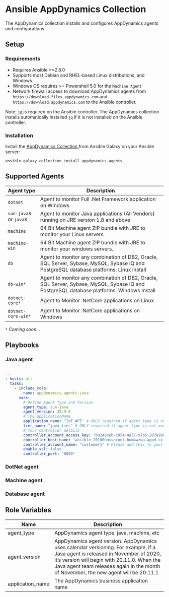 # Ansible AppDynamics Collection

The AppDynamics collection installs and configures AppDynamics agents and configurations.

## Setup

### Requirements

- Requires Ansible >=2.8.0
- Supports most Debian and RHEL-based Linux distributions, and Windows.
- Windows OS requires >= Powershell 5.0 for the `Machine Agent`
- Network firewall access to download AppDynamics agents from `https://download-files.appdynamics.com` and `https://download.appdynamics.com` to the Ansible controller.  

Note:  <a href="https://stedolan.github.io/jq/"> `jq` </a> is required on the Ansible controller. The AppDynamics collection installs automatically installed `jq` if it is not installed on the Ansible controller.

### Installation

Install the <a href="https://galaxy.ansible.com/appdynamics"> AppDynamics Collection </a> from Ansible Galaxy on your Ansible server:

```shell
ansible-galaxy collection install appdynamics.agents
```

## Supported Agents

| Agent type | Description |
|--|--|
|`dotnet` | Agent to monitor Full .Net Framework application on Windows |
|`sun-java8`   or     `java8`   | Agent to monitor Java applications (All Vendors) running on JRE version 1.8 and above |
|`machine` | 64 Bit Machine agent ZIP bundle with JRE to monitor your Linux servers |
|`machine-win` | 64 Bit Machine agent ZIP bundle with JRE to monitor your windows servers. |
|`db` | Agent to monitor any combination of DB2, Oracle, SQL Server, Sybase, MySQL, Sybase IQ and PostgreSQL database platforms. Linux install |
|`db-win*` | Agent to monitor any combination of DB2, Oracle, SQL Server, Sybase, MySQL, Sybase IQ and PostgreSQL database platforms. Windows Install|
|`dotnet-core*` | Agent to Monitor .NetCore applications on Linux|
|`dotnet-core-win*` | Agent to Monitor .NetCore applications on Windows |

<i> `*`  Coming soon...</i>

## Playbooks

### Java agent

```yml

---
- hosts: all
  tasks:
    - include_role:
        name: appdynamics.agents.java
      vars:
        # Define Agent Type and Version 
        agent_type: sun-java
        agent_version: 20.9.0
        # The applicationName
        application_name: "IoT_API" # ONLY required if agent type is not machine or db
        tier_name: "java_tier" # ONLY required if agent type is not machine or db
        # Your controller details 
        controller_account_access_key: "b0248ceb-c954-4a37-97b5-207e90418cb4" # Please add this to your Vault 
        controller_host_name: "ansible-20100nosshcont-bum4wzwa.appd-cx.com" # Your AppDynamics controller 
        controller_account_name: "customer1" # Please add this to your Vault 
        enable_ssl: false
        controller_port: "8090"

```

### DotNet agent

### Machine agent

### Database agent

## Role Variables

| Name  | Description |
|--|--|
|agent_type   | AppDynamics agent type.  java, machine, etc  |
|agent_version   | AppDynamics agent version. AppDynamics uses calendar versioning. For example, if a Java agent is released in November of 2020, it’s version will begin with 20.11.0. When the Java agent team releases again in the month of November, the new agent will be 20.11.1  |
|application_name   | The AppDynamics business application name  |
